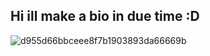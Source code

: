 ## Hi  ill make a bio in due time :D

![d955d66bbceee8f7b1903893da66669b]([https://ibb.co/PsJKS7rK](https://i.ibb.co/5XCm7N1m/11213213123123.png))
